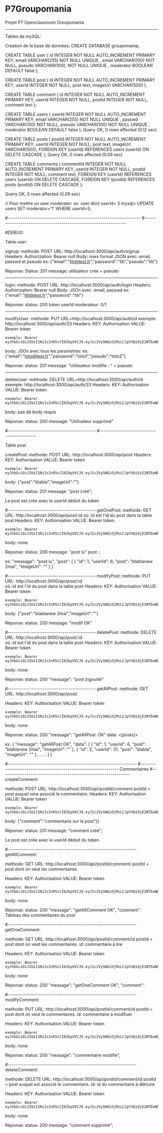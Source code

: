 # P7Groupomania

Projet P7 Openclassroom Groupomania

---

Tables de mySQL:

Creation de la base de données:
CREATE DATABASE groupomania;

CREATE TABLE user (
id INTEGER NOT NULL AUTO_INCREMENT PRIMARY KEY,
email VARCHAR(255) NOT NULL UNIQUE ,
email VARCHAR(100) NOT NULL,
pseudo VARCHAR(100), NOT NULL UNIQUE ,
moderator BOOLEAN DEFAULT false
);

CREATE TABLE post (
id INTEGER NOT NULL AUTO_INCREMENT PRIMARY KEY,
userId INTEGER NOT NULL,
post text,
imageUrl VARCHAR(500)
);

CREATE TABLE comment (
id INTEGER NOT NULL AUTO_INCREMENT PRIMARY KEY,
userId INTEGER NOT NULL,
postId INTEGER NOT NULL,
comment text
);

CREATE TABLE users (
userId INTEGER NOT NULL AUTO_INCREMENT PRIMARY KEY,
email VARCHAR(255) NOT NULL UNIQUE ,
passwd VARCHAR(100) NOT NULL,
pseudo VARCHAR(100) NOT NULL UNIQUE ,
moderator BOOLEAN DEFAULT false
);
Query OK, 0 rows affected (0.12 sec)

CREATE TABLE posts (
postId INTEGER NOT NULL AUTO_INCREMENT PRIMARY KEY,
userId INTEGER NOT NULL,
post text,
imageUrl VARCHAR(500),
FOREIGN KEY (userId)
REFERENCES users (userId)
ON DELETE CASCADE
);
Query OK, 0 rows affected (0.09 sec)

CREATE TABLE comments (
commentId INTEGER NOT NULL AUTO_INCREMENT PRIMARY KEY,
userId INTEGER NOT NULL,
postId INTEGER NOT NULL,
comment text,
FOREIGN KEY (userId)
REFERENCES users (userId)
ON DELETE CASCADE,
FOREIGN KEY (postId)
REFERENCES posts (postId)
ON DELETE CASCADE
);

Query OK, 0 rows affected (0.09 sec)

// Pour mettre un user moderator:
ex: user dont userId= 5
mysql> UPDATE users SET moderator='1' WHERE userId=5;

#--------------------------------------------------------------------
#--------------------------------------------------------------------

#DEBUG:

Table user:

signup:
methode: POST
URL: http://localhost:3000/api/auth/signup
Headers:
Authorization: Bearer null
Body:
rows format JSON avec: email, passwd et pseudo
ex: {"email":"titi@test.fr","password":"titi","pseudo":"titi"}

Réponse:
Status: 201
message: utilisateur crée + pseudo

---

login:
methode: POST
URL: http://localhost:3000/api/auth/login
Headers:
Authorization: Bearer null
Body:
JSOn avec: email, passwd
ex: {"email":"titi@test.fr","password":"titi"}

Réponse:
status: 200
token
userId
moderateur: 0/1

---

modifyUser:
méthode: PUT
URL=http://localhost:3000/api/auth/id
exemple: http://localhost:3000/api/auth/33
Headers:
KEY: Authorisation
VALUE: Bearer token

    exemple: Bearer eyJhbGciOiJIUzI1NiIsInR5cCI6IkpXVCJ9.eyJ1c2VySWQiOjMzLCJpYXQiOjE2NTEwNDcyODgsImV4cCI6MTY1MTEzMzY4OH0.dROiXv7xiTIwYNtlC0Ov6pf65HsXsbtzB293Pd2SD_I

body; JSOn avec tous les parametres:
ex:
{"email":"toto@test.fr","password":"toto1","pseudo":"toto2"}

Réponse:
status: 201
message: "Utilisateur modifie : " + pseudo

---

deleteUser:
méthode: DELETE
URL=http://localhost:3000/api/auth/id
exemple: http://localhost:3000/api/auth/33
Headers:
KEY: Authorisation
VALUE: Bearer token

    exemple: Bearer eyJhbGciOiJIUzI1NiIsInR5cCI6IkpXVCJ9.eyJ1c2VySWQiOjMzLCJpYXQiOjE2NTEwNDcyODgsImV4cCI6MTY1MTEzMzY4OH0.dROiXv7xiTIwYNtlC0Ov6pf65HsXsbtzB293Pd2SD_I

body: pas de body requis

Réponse:
status: 200
message: "Utilisateur supprimé"

#---------------------------------------------
#---------------------------------------------

Table post

createPost:
methode: POST
URL: http://localhost:3000/api/post
Headers:
KEY: Authorisation
VALUE: Bearer token

    exemple: Bearer eyJhbGciOiJIUzI1NiIsInR5cCI6IkpXVCJ9.eyJ1c2VySWQiOjMzLCJpYXQiOjE2NTEwNDcyODgsImV4cCI6MTY1MTEzMzY4OH0.dROiXv7xiTIwYNtlC0Ov6pf65HsXsbtzB293Pd2SD_I

body:
{"post":"blabla","imageUrl":""}

Réponse:
status: 201
message: "post créé";

Le post est crée avec le userId déduit du token

#---------------------------------------------
getOnePost:
methode: GET
URL: http://localhost:3000/api/post/:id
où :id est l'id du post dans la table post
Headers:
KEY: Authorisation
VALUE: Bearer token

    exemple: Bearer eyJhbGciOiJIUzI1NiIsInR5cCI6IkpXVCJ9.eyJ1c2VySWQiOjMzLCJpYXQiOjE2NTEwNDcyODgsImV4cCI6MTY1MTEzMzY4OH0.dROiXv7xiTIwYNtlC0Ov6pf65HsXsbtzB293Pd2SD_I

body: none

Réponse:
status: 200
message: "post lu"
post: <post>;

ex:
"message": "post lu",
"post": [
{
"id": 1,
"userId": 6,
"post": "blablanew 2mai",
"imageUrl": ""
}
]

#---------------------------------------------
modifyPost:
methode: PUT
URL: http://localhost:3000/api/post/:id  
 où :id est l'id du post dans la table post
Headers:
KEY: Authorisation
VALUE: Bearer token

    exemple: Bearer eyJhbGciOiJIUzI1NiIsInR5cCI6IkpXVCJ9.eyJ1c2VySWQiOjMzLCJpYXQiOjE2NTEwNDcyODgsImV4cCI6MTY1MTEzMzY4OH0.dROiXv7xiTIwYNtlC0Ov6pf65HsXsbtzB293Pd2SD_I

body: {"post":"blablanew 2mai","imageUrl":""}

Réponse:
status: 200
message: "modif OK"

#---------------------------------------------
deletePost:
methode: DELETE
URL: http://localhost:3000/api/post/:id  
 où :id est l'id du post dans la table post
Headers:
KEY: Authorisation
VALUE: Bearer token

    exemple: Bearer eyJhbGciOiJIUzI1NiIsInR5cCI6IkpXVCJ9.eyJ1c2VySWQiOjMzLCJpYXQiOjE2NTEwNDcyODgsImV4cCI6MTY1MTEzMzY4OH0.dROiXv7xiTIwYNtlC0Ov6pf65HsXsbtzB293Pd2SD_I

body: none

Réponse:
status: 200
"message": "post zigouillé"

#---------------------------------------------
getAllPost:
methode: GET
URL: http://localhost:3000/api/post/

Headers:
KEY: Authorisation
VALUE: Bearer token

    exemple: Bearer eyJhbGciOiJIUzI1NiIsInR5cCI6IkpXVCJ9.eyJ1c2VySWQiOjMzLCJpYXQiOjE2NTEwNDcyODgsImV4cCI6MTY1MTEzMzY4OH0.dROiXv7xiTIwYNtlC0Ov6pf65HsXsbtzB293Pd2SD_I

body: none

Réponse:
status: 200
"message": "getAllPost: OK"
data: <[posts]>

ex:
{
"message": "getAllPost OK",
"data": [
{
"id": 1,
"userId": 6,
"post": "blablanew 2mai",
"imageUrl": ""
},
{
"id": 2,
"userId": 31,
"post": "blabla",
"imageUrl": ""
},
......
]
}

#------------------------------------------------------------------
#------------------------------------------------------------------
Commentaires
#------------------------------------------------------------------
createComment:

methode: POST
URL: http://localhost:3000/api/postId/comment
postId = post auquel sera associé le commentaire.
Headers:
KEY: Authorisation
VALUE: Bearer token

    exemple: Bearer eyJhbGciOiJIUzI1NiIsInR5cCI6IkpXVCJ9.eyJ1c2VySWQiOjMzLCJpYXQiOjE2NTEwNDcyODgsImV4cCI6MTY1MTEzMzY4OH0.dROiXv7xiTIwYNtlC0Ov6pf65HsXsbtzB293Pd2SD_I

body:
{"comment":"commentaire sur le post"}}

Réponse:
status: 201
message: "comment créé";

Le post est crée avec le userId déduit du token

#------------------------------------------------------------------
getAllComment:

methode: GET
URL: http://localhost:3000/api/postId/comment/
postId = post dont on veut les commentaires.

Headers:
KEY: Authorisation
VALUE: Bearer token

    exemple: Bearer eyJhbGciOiJIUzI1NiIsInR5cCI6IkpXVCJ9.eyJ1c2VySWQiOjMzLCJpYXQiOjE2NTEwNDcyODgsImV4cCI6MTY1MTEzMzY4OH0.dROiXv7xiTIwYNtlC0Ov6pf65HsXsbtzB293Pd2SD_I

body:
none

Réponse:
status: 200
"message": "getAllComment OK",
"comment":
Tableau des commentaires du post

#------------------------------------------------------------------
getOneComment:

methode: GET
URL: http://localhost:3000/api/postId/comment/id
postId = post dont on veut les commentaires.
id: commentaire à lire

Headers:
KEY: Authorisation
VALUE: Bearer token

    exemple: Bearer eyJhbGciOiJIUzI1NiIsInR5cCI6IkpXVCJ9.eyJ1c2VySWQiOjMzLCJpYXQiOjE2NTEwNDcyODgsImV4cCI6MTY1MTEzMzY4OH0.dROiXv7xiTIwYNtlC0Ov6pf65HsXsbtzB293Pd2SD_I

body:
none

Réponse:
status: 200
"message": "getOneComment OK",
"comment": <commentaire>

#------------------------------------------------------------------
modifyComment:

methode: PUT
URL: http://localhost:3000/api/postId/comment/id
postId = post dont on veut le commentaires.
id: commentaire à modifuer

Headers:
KEY: Authorisation
VALUE: Bearer token

    exemple: Bearer eyJhbGciOiJIUzI1NiIsInR5cCI6IkpXVCJ9.eyJ1c2VySWQiOjMzLCJpYXQiOjE2NTEwNDcyODgsImV4cCI6MTY1MTEzMzY4OH0.dROiXv7xiTIwYNtlC0Ov6pf65HsXsbtzB293Pd2SD_I

body:
none

Réponse:
status: 200
"message": "commentaire modifié",

#------------------------------------------------------------------
deleteComment:

methode: DELETE
URL: http://localhost:3000/api/postId/comment/id
postId = post auquel est associé le commentaire.
id: id du commentaire à détruire

Headers:
KEY: Authorisation
VALUE: Bearer token

    exemple: Bearer eyJhbGciOiJIUzI1NiIsInR5cCI6IkpXVCJ9.eyJ1c2VySWQiOjMzLCJpYXQiOjE2NTEwNDcyODgsImV4cCI6MTY1MTEzMzY4OH0.dROiXv7xiTIwYNtlC0Ov6pf65HsXsbtzB293Pd2SD_I

body:
none

Réponse:
status: 200
message: "comment supprimé";
